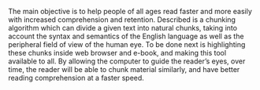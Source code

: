 The main objective is to help people of all ages read faster and more easily with increased comprehension and retention. Described is a chunking algorithm which can divide a given text into natural chunks, taking into account the syntax and semantics of the English language as well as the peripheral field of view of the human eye. To be done next is highlighting these chunks inside web browser and e-book, and making this tool available to all. By allowing the computer to guide the reader’s eyes, over time, the reader will be able to chunk material similarly, and have better reading comprehension at a faster speed.
